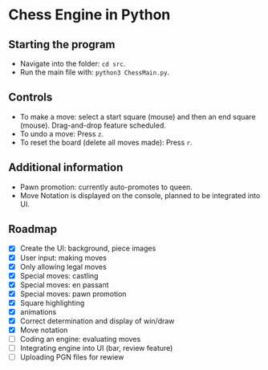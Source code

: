 # Chess Engine in Python

## Starting the program

  - Navigate into the folder: `cd src`.
  - Run the main file with: `python3 ChessMain.py`.

## Controls

  - To make a move: select a start square (mouse) and then an end square (mouse). Drag-and-drop feature scheduled.
  - To undo a move: Press `z`.
  - To reset the board (delete all moves made): Press `r`.

## Additional information

  - Pawn promotion: currently auto-promotes to queen.
  - Move Notation is displayed on the console, planned to be integrated into UI.

## Roadmap

  - [x] Create the UI: background, piece images
  - [x] User input: making moves 
  - [x] Only allowing legal moves 
  - [x] Special moves: castling
  - [x] Special moves: en passant
  - [x] Special moves: pawn promotion
  - [x] Square highlighting
  - [x] animations
  - [x] Correct determination and display of win/draw
  - [x] Move notation 
  - [ ] Coding an engine: evaluating moves
  - [ ] Integrating engine into UI (bar, review feature)
  - [ ] Uploading PGN files for rewiew
